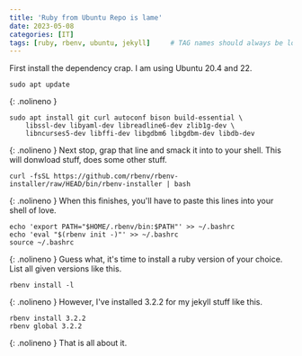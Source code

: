 ```yaml
---
title: 'Ruby from Ubuntu Repo is lame'
date: 2023-05-08
categories: [IT]
tags: [ruby, rbenv, ubuntu, jekyll]     # TAG names should always be lowercase
---
```

First install the dependency crap. I am using Ubuntu 20.4 and 22.
```shell
sudo apt update
```
{: .nolineno }
```shell
sudo apt install git curl autoconf bison build-essential \
    libssl-dev libyaml-dev libreadline6-dev zlib1g-dev \
    libncurses5-dev libffi-dev libgdbm6 libgdbm-dev libdb-dev
```
{: .nolineno }
Next stop, grap that line and smack it into to your shell.
This will donwload stuff, does some other stuff.
```shell
curl -fsSL https://github.com/rbenv/rbenv-installer/raw/HEAD/bin/rbenv-installer | bash
```
{: .nolineno }
When this finishes, you'll have to paste this lines into your shell of love.
```shell
echo 'export PATH="$HOME/.rbenv/bin:$PATH"' >> ~/.bashrc
echo 'eval "$(rbenv init -)"' >> ~/.bashrc
source ~/.bashrc
```
{: .nolineno }
Guess what, it's time to install a ruby version of your choice.
List all given versions like this.
```shell
rbenv install -l
```
{: .nolineno }
However, I've installed 3.2.2 for my jekyll stuff like this.
```shell
rbenv install 3.2.2
rbenv global 3.2.2
```
{: .nolineno }
That is all about it.
